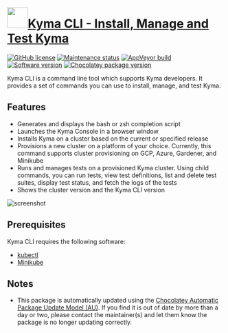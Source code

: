 # [<img src="https://cdn.jsdelivr.net/gh/dgalbraith/chocolatey-packages@ed7c4cc026f0f3a9f578dddea34adee6e38e45f0/icons/kyma-cli.png" width="48" height="48"/>Kyma CLI - Install, Manage and Test Kyma](<https://chocolatey.org/packages/kyma-cli>)

[![GitHub license](https://img.shields.io/github/license/kyma-project/kyma-cli)](https://github.com/kyma-project/cli/blob/master/LICENCE/)
[![Maintenance status](https://img.shields.io/badge/maintained%3F-yes-green.svg)](https://github.com/dgalbraith/chocolatey-packages/graphs/commit-activity)
[![AppVeyor build](https://img.shields.io/appveyor/ci/dgalbraith/chocolatey-packages)](https://ci.appveyor.com/project/dgalbraith/chocolatey-packages)
[![Software version](https://img.shields.io/badge/version-2.0.0-blue)](https://github.com/kyma-project/cli/releases/tags/2.0.0)
[![Chocolatey package version](https://img.shields.io/chocolatey/v/kyma-cli?label=Chocolatey)](https://chocolatey.org/packages/kyma-cli)

Kyma CLI is a command line tool which supports Kyma developers. It provides a set of commands you can use to install, manage, and test Kyma.

## Features

* Generates and displays the bash or zsh completion script
* Launches the Kyma Console in a browser window
* Installs Kyma on a cluster based on the current or specified release
* Provisions a new cluster on a platform of your choice. Currently, this command supports cluster provisioning on GCP, Azure, Gardener, and Minikube
* Runs and manages tests on a provisioned Kyma cluster. Using child commands, you can run tests, view test definitions, list and delete test suites, display test status, and fetch the logs of the tests
* Shows the cluster version and the Kyma CLI version

![screenshot](https://cdn.jsdelivr.net/gh/dgalbraith/chocolatey-packages@ed7c4cc026f0f3a9f578dddea34adee6e38e45f0/automatic/kyma-cli/screenshot.png)

## Prerequisites

Kyma CLI requires the following software:

* [kubectl](https://github.com/kubernetes/kubectl)
* [Minikube](https://www.chocolatey.org/packages/Minikube)

## Notes

* This package is automatically updated using the [Chocolatey Automatic Package Update Model (AU)](https://github.com/majkinetor/au/blob/master/README.md).
  If you find it is out of date by more than a day or two, please contact the maintainer(s) and let them know the package is no longer updating correctly.
